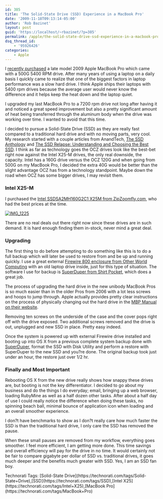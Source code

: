 ```yaml
---
id: 385
title: 'The Solid-State Drive (SSD) Experience in a MacBook Pro'
date: '2009-11-18T09:13:14-05:00'
author: 'Rob Bazinet'
layout: post
guid: 'https://localhost/~rbazinet/?p=385'
permalink: /apple/the-solid-state-drive-ssd-experience-in-a-macbook-pro/
dsq_thread_id:
    - '95926426'
categories:
    - Apple
---
```


I [recently purchased](https://accidentaltechnologist.com/apple/new-laptop-purchase-harder-than-expected/) a late model 2009 Apple MacBook Pro which came with a 500G 5400 RPM drive. After many years of using a laptop on a daily basis I quickly came to realize that one of the biggest factors in laptop performance was a slow hard drive. I think Apple ships their laptops with 5400 rpm drives because the average user would never know the difference and it helps keep the heat down and the laptop quiet.

I upgraded my last MacBook Pro to a 7200 rpm drive not long after having it and noticed a great speed improvement but also a pretty significant amount of heat being transferred through the aluminum body when the drive was working over time. I wanted to avoid that this time.

I decided to pursue a Solid-State Drive (SSD) as they are really fast compared to a traditional hard drive and with no moving parts, very cool. My research started with a couple articles from AnandTech, [The SSD Anthology](https://www.anandtech.com/storage/showdoc.aspx?i=3531&p=1) and [The SSD Relapse: Understanding and Choosing the Best SSD](https://www.anandtech.com/storage/showdoc.aspx?i=3631&p=1). I think as far as technology goes the OCZ drives look like the best-bet right now against the Intel X25-M drives, the only real downside, the capacity. Intel has a 160G drive versus the OCZ 120G and when going from 500G on my MacBook Pro, I decided the extra 40G would be better than the slight advantage OCZ has from a technology standpoint. Maybe down the road when OCZ has some bigger drives, I may revisit them.

### Intel X25-M

I purchased the [Intel SSDSA2MH160G2C1 X25M from ZipZoomfly.com](https://www.zipzoomfly.com/jsp/ProductDetail.jsp?ProductCode=10010793&ps=homain2), who had the best prices at the time.

[![IMG_1225](https://accidentaltechnologist.com/files/media/image/WindowsLiveWriter/UpgradingtoSolidStateDriveSSDinaMacBookP_895E/IMG_1225_thumb.jpg "IMG_1225")](https://accidentaltechnologist.com/files/media/image/WindowsLiveWriter/UpgradingtoSolidStateDriveSSDinaMacBookP_895E/IMG_1225.jpg)

There are no real deals out there right now since these drives are in such demand. It is hard enough finding them in-stock, never mind a great deal.

### Upgrading

The first thing to do before attempting to do something like this is to do a full backup which will later be used to restore from and be up and running quickly. I use a great external [Firewire 800 enclosure from Other World Computing](https://eshop.macsales.com/item/Other%20World%20Computing/MOTG800U2/) with an old laptop drive inside, just for this type of situation. The software I use for backup is [SuperDuper from Shirt Pocket](https://www.shirt-pocket.com/SuperDuper/SuperDuperDescription.html), which does a great job.

The process of upgrading the hard drive in the new unibody MacBook Pros is so much easier than in the older Pros from 2006 with a lot less screws and hoops to jump through. Apple actually provides pretty clear instructions on the process of physically changing out the hard drive in the [MBP Manual on their website](https://manuals.info.apple.com/en_US/MacBook_Pro_15inch_Mid2009.pdf).

Removing ten screws on the underside of the case and the cover pops right off with the drive exposed. Two additional screws removed and the drive is out, unplugged and new SSD in place. Pretty easy indeed.

Once the system is powered up with external Firewire drive installed and booting up into OS X from a previous complete system backup done with [SuperDuper](https://www.shirt-pocket.com/SuperDuper/SuperDuperDescription.html), format the SSD with Disk Utility and perform a restore with SuperDuper to the new SSD and you?re done. The original backup took just under an hour, the restore just over 1/2 hr.

### Finally and Most Important

Rebooting OS X from the new drive really shows how snappy these drives are, but booting is not the key differentiator. I decided to go about my business and do the things I do everyday; email, bringing up a web browser, loading RubyMine as well as a half dozen other tasks. After about a half day of use I could really notice the difference when doing these tasks, no spinning beach ball, minimal bounce of application icon when loading and an overall smoother experience.

I don?t have benchmarks to show as I don?t really care how much faster the SSD is than the traditional hard drive, I only care the SSD has removed the pause.

When these small pauses are removed from my workflow, everything goes smoother. I feel more efficient, I am getting more done. This time savings and overall efficiency will pay for the drive in no time. It would certainly not be fair to compare gigabyte per dollar of SSD vs. traditional drives, it goes much deeper and the benefits much greater with SSD. Yes, I am an SSD fan boy.

<div class="wlWriterEditableSmartContent" id="scid:0767317B-992E-4b12-91E0-4F059A8CECA8:423ca4a5-d518-4837-acd4-6b9f3975741d" style="padding-bottom: 0px; margin: 0px; padding-left: 0px; padding-right: 0px; display: inline; float: none; padding-top: 0px">Technorati Tags: [Solid-State Drive](https://technorati.com/tags/Solid-State+Drive),[SSD](https://technorati.com/tags/SSD),[Intel X25](https://technorati.com/tags/Intel+X25),[MacBook Pro](https://technorati.com/tags/MacBook+Pro)</div>
